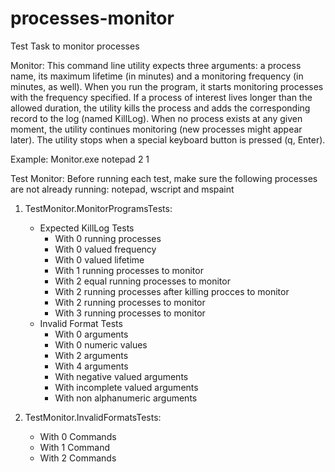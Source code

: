 # processes-monitor
Test Task to monitor processes

Monitor:
This command line utility expects three arguments: a process name, its 
maximum lifetime (in minutes) and a monitoring frequency (in minutes, as 
well). When you run the program, it starts monitoring processes with the 
frequency specified. If a process of interest lives longer than the allowed
duration, the utility kills the process and adds the corresponding record to the 
log (named KillLog). When no process exists at any given moment, the utility continues 
monitoring (new processes might appear later). The utility stops when a 
special keyboard button is pressed (q, Enter).

Example: Monitor.exe notepad 2 1

Test Monitor:
Before running each test, make sure the following processes are not already running: notepad, wscript and mspaint

1. TestMonitor.MonitorProgramsTests:
   - Expected KillLog Tests
     - With 0 running processes
     - With 0 valued frequency
     - With 0 valued lifetime
     - With 1 running processes to monitor
     - With 2 equal running processes to monitor
     - With 2 running processes after killing procces to monitor
     - With 2 running processes to monitor
     - With 3 running processes to monitor
   - Invalid Format Tests
     - With 0 arguments
     - With 0 numeric values
     - With 2 arguments
     - With 4 arguments
     - With negative valued arguments
     - With incomplete valued arguments
     - With non alphanumeric arguments

2. TestMonitor.InvalidFormatsTests:
   - With 0 Commands
   - With 1 Command
   - With 2 Commands


